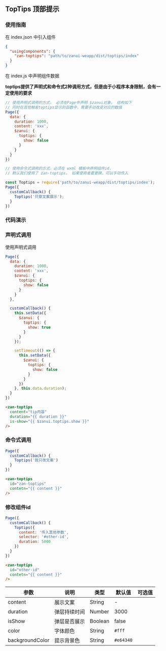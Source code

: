 ## TopTips 顶部提示

### 使用指南
在 index.json 中引入组件
```json
{
  "usingComponents": {
    "zan-toptips": "path/to/zanui-weapp/dist/toptips/index"
  }
}
```

在 index.js 中声明组件数据

**toptips提供了声明式和命令式2种调用方式，但是由于小程序本身限制，会有一定使用的要求**
```js
// 使用声明式调用的方式， 必须在Page中声明 $zanui对象， 结构如下
// 同时在其他触发toptips显示的函数中，需要手动改变对应的数值
Page({
  data: {
    duration: 1000,
    content: 'xxx',
    $zanui: {
      toptips: {
        show: false
      }
    }
  }
})

// 使用命令式调用的方式，必须在 wxml 模板中声明组件id，
// 默认我们使用了 zan-toptips， 如果使用者要更换，可以手动传入

const Toptips = require('path/to/zanui-weapp/dist/toptips/index');
Page({
  customCallback() {
    Toptips('只穿文案展示');
  }
})

```


### 代码演示

### 声明式调用
使用声明式调用
```js
Page({
  data: {
    duration: 1000,
    content: 'xxx',
    $zanui: {
      toptips: {
        show: false
      }
    }
  },

  customCallback() {
    this.setData({
      $zanui: {
        toptips: {
          show: true
        }
      }
    });

    setTimeout(() => {
      this.setData({
        $zanui: {
          toptips: {
            show: false
          }
        }
      })
    }, this.data.duration);
  }
})
```
```html
<zan-toptips
  content="tip内容"
  duration="{{ duration }}"
  is-show="{{ $zanui.toptips.show }}"
/>
```

### 命令式调用
```js
Page({
  customCallback() {
    Toptips('我只改文案')
  }
})
```
```html
<zan-toptips
  id="zan-toptips"
  contetn="{{ content }}"
/>
```

### 修改组件id
```js
Page({
  customCallback() {
    Toptips({
      content: '传入其他参数',
      selector: '#other-id',
      duration: 5000
    })
  }
})
```
```html
<zan-toptips
  id="other-id"
  contetn="{{ content }}"
/>
```

| 参数       | 说明      | 类型       | 默认值       | 可选值     |
|-----------|-----------|-----------|-------------|-------------|
| content | 展示文案 | String | - | |
| duration | 弹层持续时间 | Number | 3000 | |
| isShow | 弹层是否展示 | Boolean | false | |
| color | 字体颜色 | String | `#fff` | |
| backgroundColor | 提示背景色 | String | `#e64340` |